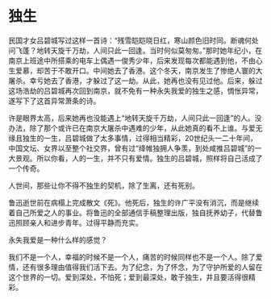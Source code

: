 # 独生

民国才女吕碧城写过这样一首诗：“残雪皑皑晓日红，寒山颜色旧时同。断魂何处问飞蓬？地转天旋千万劫，人间只此一回逢。当时何似莫匆匆。”那时她年纪小，在南京上班途中所搭乘的电车上偶遇一俊秀少年，后来发现每次都能遇到他，不由心生爱慕，却苦于不敢开口。中间她去了香港。这个冬天，南京发生了惨绝人寰的大屠杀。幸亏她去了香港，才躲过了这一劫。从此，她再也没有见过他。后来，躲过这场浩劫的吕碧城再次回到南京，就不免有一种永失我爱的独生之感，惆怅异常，遂写下了这首异常萧条的诗。 

许是眼界太高，后来她再也没能遇上“地转天旋千万劫，人间只此一回逢”的人。没办法，除了那个或许已在南京大屠杀中遇难的少年，从此她真的看不上谁。与爱无缘且独生的一生，吕碧城做了太多事情，过得相当精彩，20世纪头一二十年间，中国文坛、女界以至整个社交界，曾有过“绛帷独拥人争羡，到处咸推吕碧城”的一大景观。所以你看，人的一生，并不只有爱情。独生的吕碧城，照样将自己活成了一个传奇。 

人世间，那些让你不得不独生的契机，除了生离，还有死别。 

鲁迅逝世前在病榻上完成散文《死》。他死后，独生的许广平没有消沉，而是继续着自己所爱之人的事业。将鲁迅的全部通信手稿整理出版，独自抚养幼子，代替鲁迅照顾亲人和进步青年。过得平静而充实。 

永失我爱是一种什么样的感觉？ 

我们不是一个人，幸福的时候不是一个人，痛苦的时候同样也不是一个人。除了爱情，还有很多理由值得我们活下去。为了纪念，为了怀念，为了守护所爱的人留在这个世界的一切。爱到深处，不怕死；爱到最深处，敢于独生，并且要活得很精彩。